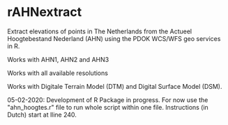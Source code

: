 # rAHNextract
Extract elevations of points in The Netherlands from the Actueel Hoogtebestand Nederland (AHN) using the PDOK WCS/WFS geo services in R.

Works with AHN1, AHN2 and AHN3

Works with all available resolutions

Works with Digitale Terrain Model (DTM) and Digital Surface Model (DSM).


05-02-2020: Development of R Package in progress. For now use the "ahn_hoogtes.r" file to run whole script within one file. Instructions (in Dutch) start at lline 240.

